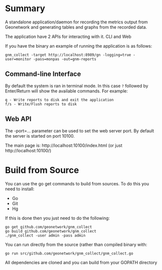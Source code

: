 Summary
=======

A standalone application/daemon for recording the metrics output from Geonetwork and generating tables and graphs from the recorded data.

The application have 2 APIs for interacting with it. CLI and Web

If you have the binary an example of running the application is as follows:

    gnm_collect -target http://localhost:8989/gn -logging=true -user=monitor -pass=monpas -out=gnm-reports

Command-line Interface
----------------------

By default the system is ran in terminal mode.  In this case `?` followed by Enter/Return will show the available commands.  For example:

    q - Write reports to disk and exit the application
    f/s - Write/Flush reports to disk
    
Web API
-------

The -port=... parameter can be used to set the web server port.  By default the server is started on port 10100.  

The main page is:  http://localhost:10100/index.html (or just http://localhost:10100/)

Build from Source
=================
You can use the go get commands to build from sources.  To do this you need to install:

* Go
* Git
* Hg

If this is done then you just need to do the following:

    go get github.com/geonetwork/gnm_collect
    go build github.com/geonetwork/gnm_collect
    ./gnm_collect -user admin -pass admin 
 
You can run directly from the source (rather than compiled binary with:

    go run src/github.com/geonetwork/gnm_collect/gnm_collect.go
 
All dependencies are cloned and you can build from your GOPATH directory

